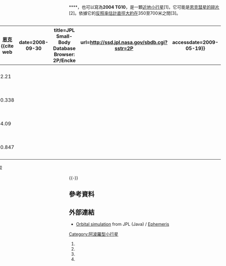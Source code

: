 ****，也可以寫為**2004
TG10**，是一顆[近地小行星](../Page/近地小行星.md "wikilink")\[1\]，它可能是[恩克彗星的碎片](../Page/恩克彗星.md "wikilink")\[2\]。依據它的[反照率估計直徑大約在](../Page/反照率.md "wikilink")350至700米之間\[3\]。

<div style="float:right; margin:2px;">

| [AU](../Page/天文單位.md "wikilink")   | TG<sub>10</sub>\[4\] | [恩克](../Page/恩克彗星.md "wikilink")<ref name=jplencke>{{cite web | date=2008-09-30 | title=JPL Small-Body Database Browser: 2P/Encke | url=<http://ssd.jpl.nasa.gov/sbdb.cgi?sstr=2P> | accessdate=2009-05-19}}</ref> |
| ---------------------------------- | -------------------- | ------------------------------------------------------------- | --------------- | ----------------------------------------------- | ---------------------------------------------- | ----------------------------- |
| [半長軸](../Page/半長軸.md "wikilink")   | 2.24                 | 2.21                                                          |                 |                                                 |                                                |                               |
| [近日點](../Page/拱點.md "wikilink")    | 0.313                | 0.338                                                         |                 |                                                 |                                                |                               |
| 遠日點                                | 4.17                 | 4.09                                                          |                 |                                                 |                                                |                               |
| [離心率](../Page/軌道離心率.md "wikilink") | 0.859                | 0.847                                                         |                 |                                                 |                                                |                               |

TG10與恩克彗星比較

</div>

{{-}}

## 參考資料

<references/>

## 外部連結

  - [Orbital
    simulation](http://ssd.jpl.nasa.gov/sbdb.cgi?sstr=2004TG10;orb=1;view=Far)
    from JPL (Java) /
    [Ephemeris](http://ssd.jpl.nasa.gov/horizons.cgi?find_body=1&body_group=sb&sstr=2004TG10)

[Category:阿波羅型小行星](https://zh.wikipedia.org/wiki/Category:阿波羅型小行星 "wikilink")

1.

2.

3.
4.